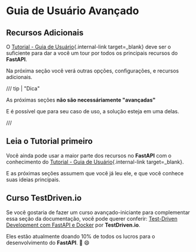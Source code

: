 # Guia de Usuário Avançado

## Recursos Adicionais

O [Tutorial - Guia de Usuário](../tutorial/index.md){.internal-link target=_blank} deve ser o suficiente para dar a você um tour por todos os principais recursos do **FastAPI**.

Na próxima seção você verá outras opções, configurações, e recursos adicionais.

/// tip | "Dica"

As próximas seções **não são necessáriamente "avançadas"**

E é possível que para seu caso de uso, a solução esteja em uma delas.

///

## Leia o Tutorial primeiro

Você ainda pode usar a maior parte dos recursos no **FastAPI** com o conhecimento do [Tutorial - Guia de Usuário](../tutorial/index.md){.internal-link target=_blank}.

E as próximas seções assumem que você já leu ele, e que você conhece suas ideias principais.

## Curso TestDriven.io

Se você gostaria de fazer um curso avançado-iniciante para complementar essa seção da documentação, você pode querer conferir: <a href="https://testdriven.io/courses/tdd-fastapi/" class="external-link" target="_blank">Test-Driven Development com FastAPI e Docker</a> por **TestDriven.io**.

Eles estão atualmente doando 10% de todos os lucros para o desenvolvimento do **FastAPI**. 🎉 😄
